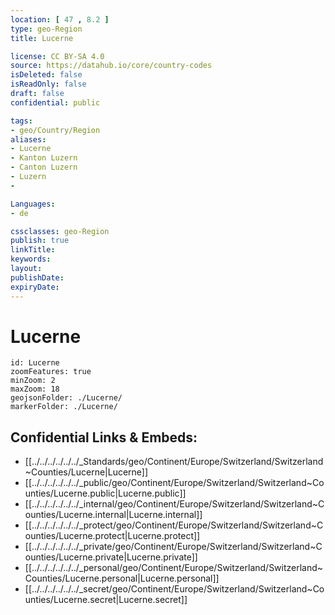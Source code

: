 ```yaml
---
location: [ 47 , 8.2 ] 
type: geo-Region
title: Lucerne

license: CC BY-SA 4.0
source: https://datahub.io/core/country-codes
isDeleted: false
isReadOnly: false
draft: false
confidential: public

tags:
- geo/Country/Region
aliases:
- Lucerne
- Kanton Luzern
- Canton Luzern
- Luzern
- 

Languages:
- de

cssclasses: geo-Region
publish: true
linkTitle: 
keywords: 
layout: 
publishDate: 
expiryDate: 
---
```


# Lucerne

```leaflet
id: Lucerne
zoomFeatures: true 
minZoom: 2 
maxZoom: 18
geojsonFolder: ./Lucerne/
markerFolder: ./Lucerne/
```


## Confidential Links & Embeds: 
- [[../../../../../../_Standards/geo/Continent/Europe/Switzerland/Switzerland~Counties/Lucerne|Lucerne]] 
- [[../../../../../../_public/geo/Continent/Europe/Switzerland/Switzerland~Counties/Lucerne.public|Lucerne.public]] 
- [[../../../../../../_internal/geo/Continent/Europe/Switzerland/Switzerland~Counties/Lucerne.internal|Lucerne.internal]] 
- [[../../../../../../_protect/geo/Continent/Europe/Switzerland/Switzerland~Counties/Lucerne.protect|Lucerne.protect]] 
- [[../../../../../../_private/geo/Continent/Europe/Switzerland/Switzerland~Counties/Lucerne.private|Lucerne.private]] 
- [[../../../../../../_personal/geo/Continent/Europe/Switzerland/Switzerland~Counties/Lucerne.personal|Lucerne.personal]] 
- [[../../../../../../_secret/geo/Continent/Europe/Switzerland/Switzerland~Counties/Lucerne.secret|Lucerne.secret]] 


